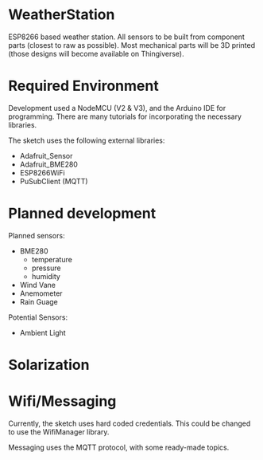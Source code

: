 # WeatherStation
ESP8266 based weather station. All sensors to be built from component parts (closest to raw as possible). Most mechanical parts will be 3D printed (those designs will become available on Thingiverse).

# Required Environment
Development used a NodeMCU (V2 & V3), and the Arduino IDE for programming. There are many tutorials for incorporating the necessary libraries.

The sketch uses the following external libraries:
  - Adafruit_Sensor
  - Adafruit_BME280
  - ESP8266WiFi
  - PuSubClient (MQTT)

# Planned development
Planned sensors:
  - BME280
    - temperature
    - pressure
    - humidity
  - Wind Vane
  - Anemometer
  - Rain Guage

Potential Sensors:
  - Ambient Light

# Solarization

# Wifi/Messaging
Currently, the sketch uses hard coded credentials. This could be changed to use the WifiManager library.

Messaging uses the MQTT protocol, with some ready-made topics.